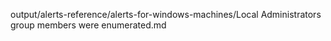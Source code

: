 output/alerts-reference/alerts-for-windows-machines/Local Administrators group members were enumerated.md